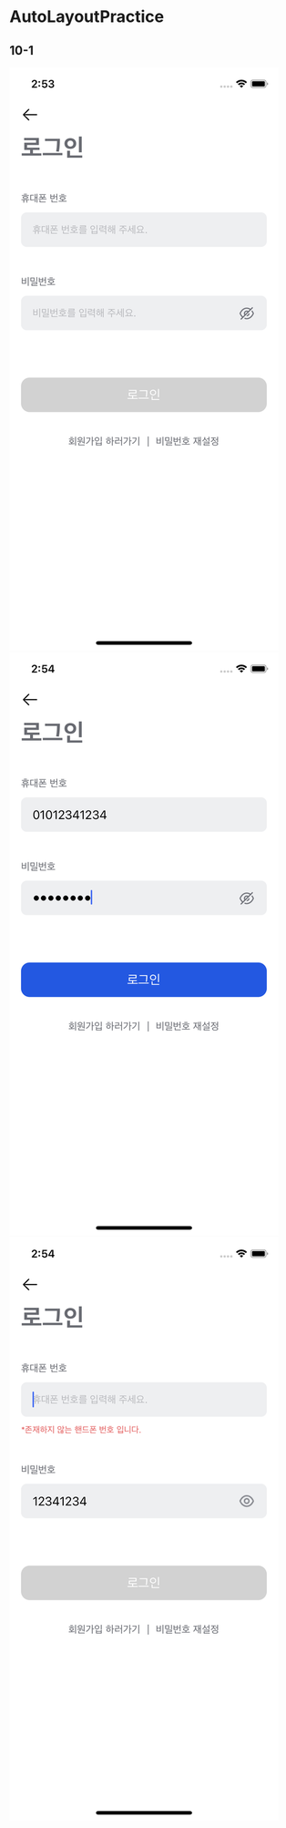 # AutoLayoutPractice

## 10-1

![10-1-1](./storage/img/10-1/10-1-1.png)
![10-1-2](./storage/img/10-1/10-1-2.png)
![10-1-3](./storage/img/10-1/10-1-3.png)